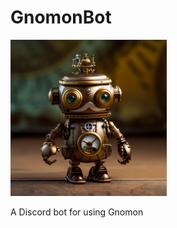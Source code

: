 # GnomonBot

<img src="https://github.com/PrimeEagle/GnomonBot/blob/main/gnomonbot.png?raw=true" width="250" />

A Discord bot for using Gnomon
